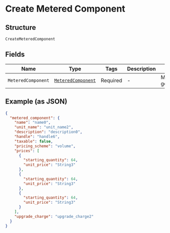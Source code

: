 
# Create Metered Component

## Structure

`CreateMeteredComponent`

## Fields

| Name | Type | Tags | Description | Getter | Setter |
|  --- | --- | --- | --- | --- | --- |
| `MeteredComponent` | [`MeteredComponent`](../../doc/models/metered-component.md) | Required | - | MeteredComponent getMeteredComponent() | setMeteredComponent(MeteredComponent meteredComponent) |

## Example (as JSON)

```json
{
  "metered_component": {
    "name": "name0",
    "unit_name": "unit_name2",
    "description": "description0",
    "handle": "handle6",
    "taxable": false,
    "pricing_scheme": "volume",
    "prices": [
      {
        "starting_quantity": 64,
        "unit_price": "String3"
      },
      {
        "starting_quantity": 64,
        "unit_price": "String3"
      },
      {
        "starting_quantity": 64,
        "unit_price": "String3"
      }
    ],
    "upgrade_charge": "upgrade_charge2"
  }
}
```

